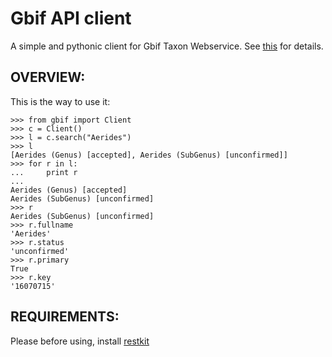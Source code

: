 Gbif API client
===============

A simple and pythonic client for Gbif Taxon Webservice.
See [this](http://data.gbif.org/ws/rest/taxon) for details.


OVERVIEW:
---------

This is the way to use it:

    >>> from gbif import Client
    >>> c = Client()
    >>> l = c.search("Aerides")
    >>> l
    [Aerides (Genus) [accepted], Aerides (SubGenus) [unconfirmed]]
    >>> for r in l:
    ...     print r
    ... 
    Aerides (Genus) [accepted]
    Aerides (SubGenus) [unconfirmed]
    >>> r
    Aerides (SubGenus) [unconfirmed]
    >>> r.fullname
    'Aerides'
    >>> r.status
    'unconfirmed'
    >>> r.primary
    True
    >>> r.key
    '16070715'


REQUIREMENTS:
-------------

Please before using, install [restkit](http://benoitc.github.com/restkit/)
